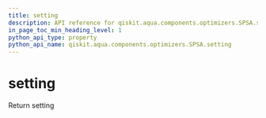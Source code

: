 ```yaml
---
title: setting
description: API reference for qiskit.aqua.components.optimizers.SPSA.setting
in_page_toc_min_heading_level: 1
python_api_type: property
python_api_name: qiskit.aqua.components.optimizers.SPSA.setting
---
```


# setting

Return setting

